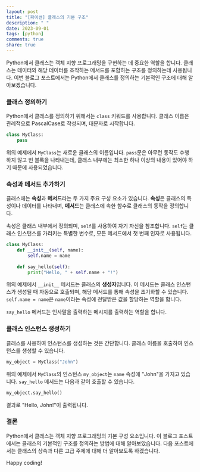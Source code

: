 ```yaml
---
layout: post
title: "[파이썬] 클래스의 기본 구조"
description: " "
date: 2023-09-01
tags: [python]
comments: true
share: true
---
```


Python에서 클래스는 객체 지향 프로그래밍을 구현하는 데 중요한 역할을 합니다. 클래스는 데이터와 해당 데이터를 조작하는 메서드를 포함하는 구조를 정의하는데 사용됩니다. 이번 블로그 포스트에서는 Python에서 클래스를 정의하는 기본적인 구조에 대해 알아보겠습니다.

### 클래스 정의하기

Python에서 클래스를 정의하기 위해서는 `class` 키워드를 사용합니다. 클래스 이름은 관례적으로 PascalCase로 작성되며, 대문자로 시작합니다.

```python
class MyClass:
    pass
```

위의 예제에서 `MyClass`는 새로운 클래스의 이름입니다. `pass`문은 아무런 동작도 수행하지 않고 빈 블록을 나타내는데, 클래스 내부에는 최소한 하나 이상의 내용이 있어야 하기 때문에 사용되었습니다.

### 속성과 메서드 추가하기

클래스에는 **속성**과 **메서드**라는 두 가지 주요 구성 요소가 있습니다. **속성**은 클래스의 특성이나 데이터를 나타내며, **메서드**는 클래스에 속한 함수로 클래스의 동작을 정의합니다. 

속성은 클래스 내부에서 정의되며, `self`를 사용하여 자기 자신을 참조합니다. `self`는 클래스 인스턴스를 가리키는 특별한 변수로, 모든 메서드에서 첫 번째 인자로 사용됩니다.

```python
class MyClass:
    def __init__(self, name):
        self.name = name
    
    def say_hello(self):
        print("Hello, " + self.name + "!")
```

위의 예제에서 `__init__` 메서드는 클래스의 **생성자**입니다. 이 메서드는 클래스 인스턴스가 생성될 때 자동으로 호출되며, 해당 메서드를 통해 속성을 초기화할 수 있습니다. `self.name = name`은 `name`이라는 속성에 전달받은 값을 할당하는 역할을 합니다.

`say_hello` 메서드는 인사말을 출력하는 메시지를 출력하는 역할을 합니다.

### 클래스 인스턴스 생성하기

클래스를 사용하여 인스턴스를 생성하는 것은 간단합니다. 클래스 이름을 호출하여 인스턴스를 생성할 수 있습니다.

```python
my_object = MyClass("John")
```

위의 예제에서 `MyClass`의 인스턴스 `my_object`는 `name` 속성에 "John"을 가지고 있습니다. `say_hello` 메서드는 다음과 같이 호출할 수 있습니다.

```python
my_object.say_hello()
```

결과로 "Hello, John!"이 출력됩니다.

### 결론

Python에서 클래스는 객체 지향 프로그래밍의 기본 구성 요소입니다. 이 블로그 포스트에서는 클래스의 기본적인 구조를 정의하는 방법에 대해 알아보았습니다. 다음 포스트에서는 클래스의 상속과 다른 고급 주제에 대해 더 알아보도록 하겠습니다.

Happy coding!